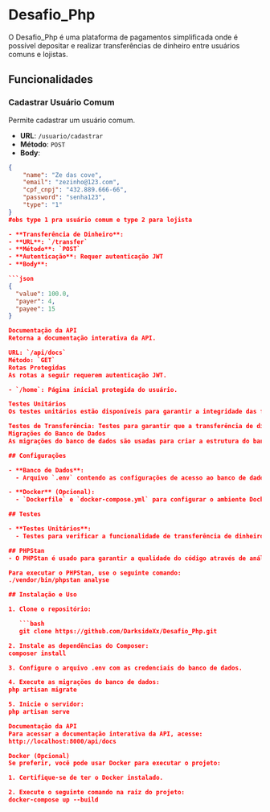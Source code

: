 # Desafio_Php

O Desafio_Php é uma plataforma de pagamentos simplificada onde é possível depositar e realizar transferências de dinheiro entre usuários comuns e lojistas.

## Funcionalidades

### Cadastrar Usuário Comum

Permite cadastrar um usuário comum.

- **URL**: `/usuario/cadastrar`
- **Método**: `POST`
- **Body**:

```json
{
    "name": "Ze das cove",
    "email": "zezinho@123.com",
    "cpf_cnpj": "432.889.666-66",
    "password": "senha123",
    "type": "1"
}
#obs type 1 pra usuário comum e type 2 para lojista

- **Transferência de Dinheiro**:
- **URL**: `/transfer`
- **Método**: `POST`
- **Autenticação**: Requer autenticação JWT
- **Body**:

```json
{
  "value": 100.0,
  "payer": 4,
  "payee": 15
}

Documentação da API
Retorna a documentação interativa da API.

URL: `/api/docs`
Método: `GET`
Rotas Protegidas
As rotas a seguir requerem autenticação JWT.

- `/home`: Página inicial protegida do usuário.

Testes Unitários
Os testes unitários estão disponíveis para garantir a integridade das funcionalidades. Eles incluem:

Testes de Transferência: Testes para garantir que a transferência de dinheiro funcione corretamente.
Migrações do Banco de Dados
As migrações do banco de dados são usadas para criar a estrutura do banco de dados necessária para o funcionamento do sistema.

## Configurações

- **Banco de Dados**:
  - Arquivo `.env` contendo as configurações de acesso ao banco de dados.

- **Docker** (Opcional):
  - `Dockerfile` e `docker-compose.yml` para configurar o ambiente Dockerizado.

## Testes

- **Testes Unitários**:
  - Testes para verificar a funcionalidade de transferência de dinheiro.

## PHPStan
- O PHPStan é usado para garantir a qualidade do código através de análises estáticas. Certifique-se de executar o PHPStan regularmente para detectar possíveis erros no código.

Para executar o PHPStan, use o seguinte comando:
./vendor/bin/phpstan analyse

## Instalação e Uso

1. Clone o repositório:

   ```bash
   git clone https://github.com/DarksideXx/Desafio_Php.git

2. Instale as dependências do Composer:
composer install

3. Configure o arquivo .env com as credenciais do banco de dados.

4. Execute as migrações do banco de dados:
php artisan migrate

5. Inicie o servidor:
php artisan serve

Documentação da API
Para acessar a documentação interativa da API, acesse:
http://localhost:8000/api/docs

Docker (Opcional)
Se preferir, você pode usar Docker para executar o projeto:

1. Certifique-se de ter o Docker instalado.

2. Execute o seguinte comando na raiz do projeto:
docker-compose up --build